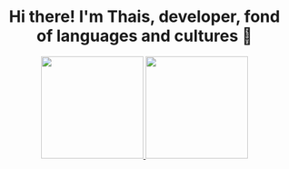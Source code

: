 <div align="center">
  <h1> Hi there! I'm Thais, developer, fond of languages and cultures 👋 </h1>
</div>
<div align="center">
  <a href="https://github.com/ThaisAbreuCarvalho">
  <img height="180em" src="https://awesome-github-stats.azurewebsites.net/user-stats/ThaisAbreuCarvalho?cardType=github&theme=great-gatsby"/>
  <img height="180em" src="https://github-readme-stats.vercel.app/api/top-langs/?username=ThaisAbreuCarvalho&layout=compact&langs_count=7&theme=great-gatsby"/>
</div>
